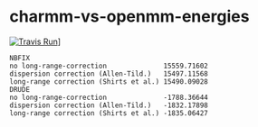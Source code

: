 # charmm-vs-openmm-energies

[![Travis Run](https://travis-ci.com/olllom/charmm-vs-openmm-energies.svg)](https://travis-ci.com/olllom/charmm-vs-openmm-energies)]

```
NBFIX
no long-range-correction              15559.71602
dispersion correction (Allen-Tild.)   15497.11568
long-range correction (Shirts et al.) 15490.09028
DRUDE
no long-range-correction              -1788.36644
dispersion correction (Allen-Tild.)   -1832.17898
long-range correction (Shirts et al.) -1835.06427
```
